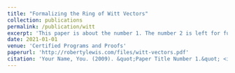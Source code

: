 ```yaml
---
title: "Formalizing the Ring of Witt Vectors"
collection: publications
permalink: /publication/witt
excerpt: 'This paper is about the number 1. The number 2 is left for future work.'
date: 2021-01-01
venue: 'Certified Programs and Proofs'
paperurl: 'http://robertylewis.com/files/witt-vectors.pdf'
citation: 'Your Name, You. (2009). &quot;Paper Title Number 1.&quot; <i>Journal 1</i>. 1(1).'
---
```

<!-- This paper is about the number 1. The number 2 is left for future work.

[Download paper here](http://academicpages.github.io/files/paper1.pdf)

Recommended citation: Your Name, You. (2009). "Paper Title Number 1." <i>Journal 1</i>. 1(1). -->